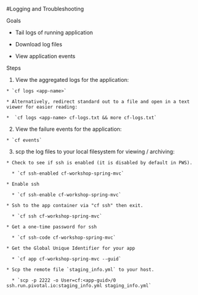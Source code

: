 #Logging and Troubleshooting

Goals

  * Tail logs of running application

  * Download log files

  * View application events

Steps

  1. View the aggregated logs for the application:

    * `cf logs <app-name>`

    * Alternatively, redirect standard out to a file and open in a text viewer for easier reading:

    *  `cf logs <app-name> cf-logs.txt && more cf-logs.txt`

  2. View the failure events for the application:

    * `cf events`

  3. scp the log files to your local filesystem for viewing / archiving:

    * Check to see if ssh is enabled (it is disabled by default in PWS).

      * `cf ssh-enabled cf-workshop-spring-mvc`

    * Enable ssh

      * `cf ssh-enable cf-workshop-spring-mvc`

    * Ssh to the app container via "cf ssh" then exit.

      * `cf ssh cf-workshop-spring-mvc`

    * Get a one-time password for ssh

      * `cf ssh-code cf-workshop-spring-mvc`

    * Get the Global Unique Identifier for your app

      * `cf app cf-workshop-spring-mvc --guid`

    * Scp the remote file `staging_info.yml` to your host.  

      * `scp -p 2222 -o User=cf:<app-guid>/0 ssh.run.pivotal.io:staging_info.yml staging_info.yml`

